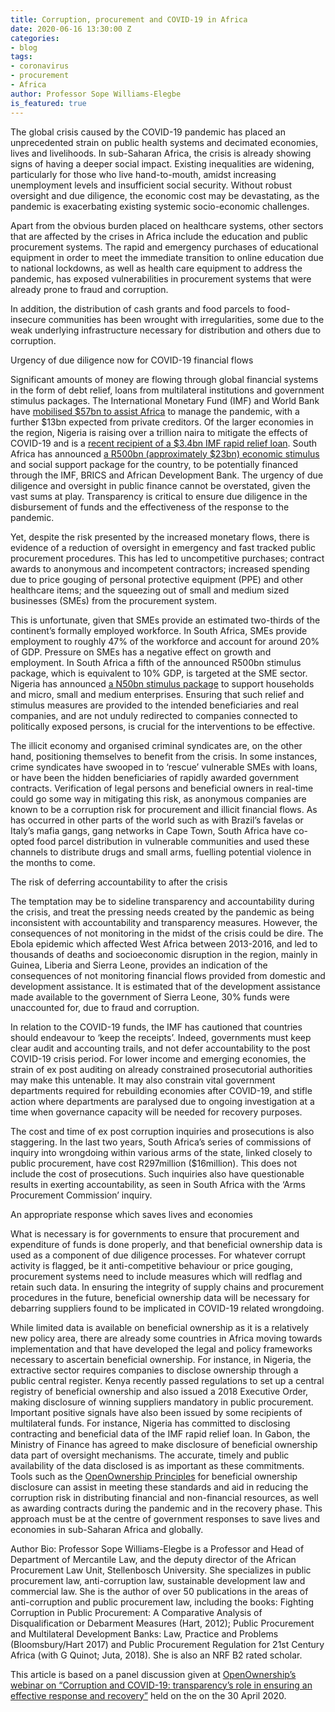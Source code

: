 ```yaml
---
title: Corruption, procurement and COVID-19 in Africa
date: 2020-06-16 13:30:00 Z
categories:
- blog
tags:
- coronavirus
- procurement
- Africa
author: Professor Sope Williams-Elegbe
is_featured: true
---
```


The global crisis caused by the COVID-19 pandemic has placed an unprecedented strain on public health systems and decimated economies, lives and livelihoods. In sub-Saharan Africa, the crisis is already showing signs of having a deeper social impact. Existing inequalities are widening, particularly for those who live hand-to-mouth, amidst increasing unemployment levels and insufficient social security.  Without robust oversight and due diligence, the economic cost may be devastating, as the pandemic is exacerbating existing systemic socio-economic challenges. 

Apart from the obvious burden placed on healthcare systems, other sectors that are affected by the crises in Africa include the education and public procurement systems. The rapid and emergency purchases of educational equipment in order to meet the immediate transition to online education due to national lockdowns, as well as health care equipment to address the pandemic, has exposed vulnerabilities in procurement systems that were already prone to fraud and corruption. 

In addition, the distribution of cash grants and food parcels to food-insecure communities has been wrought with irregularities, some due to the weak underlying infrastructure necessary for distribution and others due to corruption. 

Urgency of due diligence now for COVID-19 financial flows 

Significant amounts of money are flowing through global financial systems in the form of debt relief, loans from multilateral institutions and government stimulus packages. The International Monetary Fund (IMF) and World Bank have [mobilised $57bn to assist Africa](https://www.commercialriskonline.com/world-bank-and-imf-join-forces-to-support-africa-through-covid-19-crisis/) to manage the pandemic, with a further $13bn expected from private creditors. Of the larger economies in the region, Nigeria is raising over a trillion naira to mitigate the effects of COVID-19 and is a [recent recipient of a $3.4bn IMF rapid relief loan](https://www.imf.org/en/News/Articles/2020/04/28/pr20191-nigeria-imf-executive-board-approves-emergency-support-to-address-covid-19). South Africa has announced [a R500bn (approximately $23bn) economic stimulus](https://mg.co.za/article/2020-04-21-ramaphosa-announces-r500-billion-covid-19-package-for-south-africa/) and social support package for the country, to be potentially financed through the IMF, BRICS and African Development Bank. The urgency of due diligence and oversight in public finance cannot be overstated, given the vast sums at play. Transparency is critical to ensure due diligence in the disbursement of funds and the effectiveness of the response to the pandemic.

Yet, despite the risk presented by the increased monetary flows, there is evidence of a reduction of oversight in emergency and fast tracked public procurement procedures. This has led to uncompetitive purchases; contract awards to anonymous and incompetent contractors; increased spending due to price gouging of personal protective equipment (PPE) and other healthcare items; and the squeezing out of small and medium sized businesses (SMEs) from the procurement system. 

This is unfortunate, given that SMEs provide an estimated two-thirds of the continent’s formally employed workforce. In South Africa, SMEs provide employment to roughly 47% of the workforce and account for around 20% of GDP. Pressure on SMEs has a negative effect on growth and employment. In South Africa a fifth of the announced R500bn stimulus package, which is equivalent to 10% GDP, is targeted at the SME sector. Nigeria has announced [a N50bn stimulus package](https://nairametrics.com/2020/04/21/how-to-access-the-n50-billion-cbn-covid-19-intervention-fund-for-smes/) to support households and micro, small and medium enterprises. Ensuring that such relief and stimulus measures are provided to the intended beneficiaries and real companies, and are not unduly redirected to companies connected to politically exposed persons, is crucial for the interventions to be effective. 

The illicit economy and organised criminal syndicates are, on the other hand, positioning themselves to benefit from the crisis. In some instances, crime syndicates have swooped in to ‘rescue’ vulnerable SMEs with loans, or have been the hidden beneficiaries of rapidly awarded government contracts. Verification of legal persons and beneficial owners in real-time could go some way in mitigating this risk, as anonymous companies are known to be a corruption risk for procurement and illicit financial flows. As has occurred in other parts of the world such as with Brazil’s favelas or Italy’s mafia gangs, gang networks in Cape Town, South Africa have co-opted food parcel distribution in vulnerable communities and used these channels to distribute drugs and small arms, fuelling potential violence in the months to come. 

The risk of deferring accountability to after the crisis

The temptation may be to sideline transparency and accountability during the crisis, and treat the pressing needs created by the pandemic as being inconsistent with accountability and transparency measures. However, the consequences of not monitoring in the midst of the crisis could be dire. The Ebola epidemic which affected West Africa between 2013-2016, and led to thousands of deaths and socioeconomic disruption in the region, mainly in Guinea, Liberia and Sierra Leone, provides an indication of the consequences of not monitoring financial flows provided from domestic and development assistance. It is estimated that of the development assistance made available to the government of Sierra Leone, 30% funds were unaccounted for, due to fraud and corruption. 

In relation to the COVID-19 funds, the IMF has cautioned that countries should endeavour to ‘keep the receipts’. Indeed, governments must keep clear audit and accounting trails, and not defer accountability to the post COVID-19 crisis period. For lower income and emerging economies, the strain of ex post auditing on already constrained prosecutorial authorities may make this untenable. It may also constrain vital government departments required for rebuilding economies after COVID-19, and stifle action where departments are paralysed due to ongoing investigation at a time when governance capacity will be needed for recovery purposes. 

The cost and time of ex post corruption inquiries and prosecutions is also staggering. In the last two years, South Africa’s series of commissions of inquiry into wrongdoing within various arms of the state, linked closely to public procurement, have cost R297million ($16million). This does not include the cost of prosecutions. Such inquiries also have questionable results in exerting accountability, as seen in South Africa with the ‘Arms Procurement Commission’ inquiry. 

An appropriate response which saves lives and economies

What is necessary is for governments to ensure that procurement and expenditure of funds is done properly, and that beneficial ownership data is used as a component of due diligence processes. For whatever corrupt activity is flagged, be it anti-competitive behaviour or price gouging, procurement systems need to include measures which will redflag and retain such data. In ensuring the integrity of supply chains and procurement procedures in the future, beneficial ownership data will be necessary for debarring suppliers found to be implicated in COVID-19 related wrongdoing. 

While limited data is available on beneficial ownership as it is a relatively new policy area, there are already some countries in Africa moving towards implementation and that  have developed the legal and policy frameworks necessary to ascertain beneficial ownership. For instance, in Nigeria, the extractive sector requires companies to disclose ownership through a public central register. Kenya recently passed regulations to set up a central registry of beneficial ownership and also issued a 2018 Executive Order, making disclosure of winning suppliers mandatory in public procurement. Important positive signals have also been issued by some recipients of multilateral funds. For instance, Nigeria has committed to disclosing contracting and beneficial data of the IMF rapid relief loan. In Gabon, the Ministry of Finance has agreed to make disclosure of beneficial ownership data part of oversight mechanisms. The accurate, timely and public availability of the data disclosed is as important as these commitments. Tools such as the [OpenOwnership Principles](https://www.openownership.org/framework/) for beneficial ownership disclosure can assist in meeting these standards and aid in reducing the corruption risk in distributing financial and non-financial resources, as well as  awarding contracts during the pandemic and in the recovery phase. This approach must be at the centre of government responses to save lives and economies in sub-Saharan Africa and globally. 

 Author Bio: Professor Sope Williams-Elegbe is a Professor and Head of Department of Mercantile Law, and the deputy director of the African Procurement Law Unit, Stellenbosch University. She specializes in public procurement law, anti-corruption law, sustainable development law and commercial law.   She is the author of over 50 publications in the areas of anti-corruption and public procurement law, including the books: Fighting Corruption in Public Procurement: A Comparative Analysis of Disqualification or Debarment Measures (Hart, 2012); Public Procurement and Multilateral Development Banks: Law, Practice and Problems (Bloomsbury/Hart 2017) and Public Procurement Regulation for 21st Century Africa (with G Quinot; Juta, 2018). She is also an NRF B2 rated scholar.

This article is based on a panel discussion given at [OpenOwnership’s  webinar on “Corruption and COVID-19: transparency’s role in ensuring an effective response and recovery”](https://www.youtube.com/watch?v=vVXaD1FdXI8&t=5s) held on the on the 30 April 2020. 